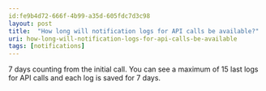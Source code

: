 ```yaml
---
id:fe9b4d72-666f-4b99-a35d-605fdc7d3c98
layout: post
title:  "How long will notification logs for API calls be available?"
uri: how-long-will-notification-logs-for-api-calls-be-available
tags: [notifications]
---
```

7 days counting from the initial call. You can see a maximum of 15 last logs for API calls and each log is saved for 7 days.